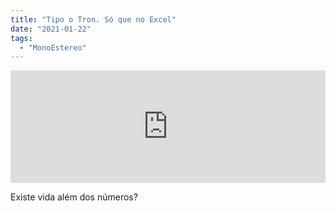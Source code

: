 ```yaml
---
title: "Tipo o Tron. Só que no Excel"
date: "2021-01-22"
tags: 
  - "MonoEstereo"
---
```


<iframe src="https://anchor.fm/monoestereo/embed/episodes/Tipo-o-Tron--S-que-no-Excel-ekj0oq" height="180px" width="100%" frameborder="0" scrolling="no" style="width:100%; height:180px;"></iframe>

Existe vida além dos números?
